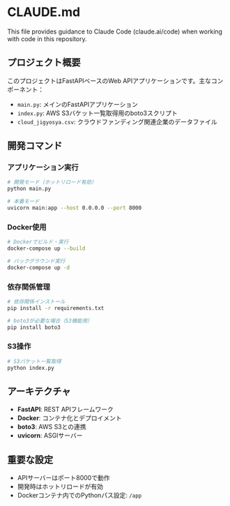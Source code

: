 # CLAUDE.md

This file provides guidance to Claude Code (claude.ai/code) when working with code in this repository.

## プロジェクト概要

このプロジェクトはFastAPIベースのWeb APIアプリケーションです。主なコンポーネント：

- `main.py`: メインのFastAPIアプリケーション
- `index.py`: AWS S3バケット一覧取得用のboto3スクリプト
- `cloud_jigyosya.csv`: クラウドファンディング関連企業のデータファイル

## 開発コマンド

### アプリケーション実行
```bash
# 開発モード（ホットリロード有効）
python main.py

# 本番モード
uvicorn main:app --host 0.0.0.0 --port 8000
```

### Docker使用
```bash
# Dockerでビルド・実行
docker-compose up --build

# バックグラウンド実行
docker-compose up -d
```

### 依存関係管理
```bash
# 依存関係インストール
pip install -r requirements.txt

# boto3が必要な場合（S3機能用）
pip install boto3
```

### S3操作
```bash
# S3バケット一覧取得
python index.py
```

## アーキテクチャ

- **FastAPI**: REST APIフレームワーク
- **Docker**: コンテナ化とデプロイメント
- **boto3**: AWS S3との連携
- **uvicorn**: ASGIサーバー

## 重要な設定

- APIサーバーはポート8000で動作
- 開発時はホットリロードが有効
- Dockerコンテナ内でのPythonパス設定: `/app`